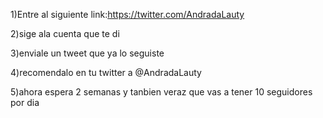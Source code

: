 1)Entre al siguiente link:https://twitter.com/AndradaLauty


2)sige ala cuenta que te di

3)enviale un tweet que ya lo seguiste


4)recomendalo en tu twitter a @AndradaLauty

5)ahora espera 2 semanas y tanbien veraz que vas a tener 10 seguidores por dia
